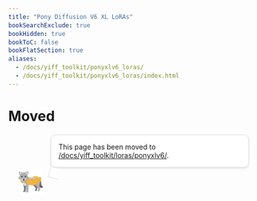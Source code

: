 ```yaml
---
title: "Pony Diffusion V6 XL LoRAs"
bookSearchExclude: true
bookHidden: true
bookToC: false
bookFlatSection: true
aliases:
  - /docs/yiff_toolkit/ponyxlv6_loras/
  - /docs/yiff_toolkit/ponyxlv6_loras/index.html
---
```


<!--markdownlint-disable MD025 MD033 MD038 -->

# Moved

<style>
.chat-bubble {
  display: flex;
  align-items: flex-start;
  gap: 15px;
  margin: 20px;
  position: relative;
}

.chat-bubble img {
  position: relative;
  top: 70px;
  z-index: 1;
}

.chat-bubble div {
  position: relative;
  background: white;
  padding: 15px;
  border-radius: 10px;
  max-width: 400px;
  border: 1px solid #ddd;
  box-shadow: 0 2px 4px rgba(0,0,0,0.1);
}

.chat-bubble div::before {
  content: "";
  position: absolute;
  left: -4px;
  top: 66px;
  width: 20px;
  height: 20px;
  background: #fff;
  border-left: 1px solid #ddd;
  border-bottom: 1px solid #ddd;
  transform: rotate(15deg);
}
</style>

<div class="chat-bubble">
  <img src="https://github.com/ka-de/kmacros/blob/master/images/icon.png?raw=true" alt="Hotdogwolf guardian saint of yiff_toolkit." width="50" height="50">
  <div>
    This page has been moved to <a href="/docs/yiff_toolkit/loras/ponyxlv6/">/docs/yiff_toolkit/loras/ponyxlv6/</a>.
  </div>
</div>
